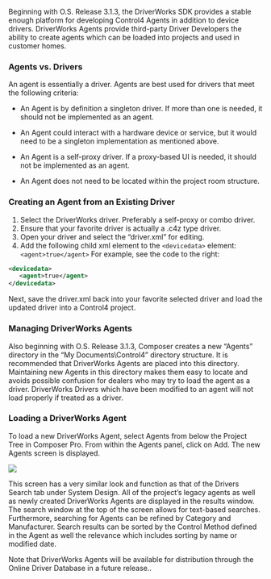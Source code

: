 
Beginning with O.S. Release 3.1.3, the DriverWorks SDK provides a stable enough platform for developing Control4 Agents in addition to device drivers. DriverWorks Agents provide third-party Driver Developers the ability to create agents which can be loaded into projects and used in customer homes.


### Agents vs. Drivers

An agent is essentially a driver.  Agents are best used for drivers that meet the following criteria:
- An Agent is by definition a singleton driver. If more than one is needed, it should not be implemented as an agent.

- An Agent could interact with a hardware device or service, but it would need to be a singleton implementation as mentioned above. 

- An Agent is a self-proxy driver. If a proxy-based UI is needed, it should not be implemented as an agent.

- An Agent does not need to be located within the project room structure.

### Creating an Agent from an Existing Driver

1. Select the DriverWorks driver. Preferably a self-proxy or combo driver.
2. Ensure that your favorite driver is actually a .c4z type driver.
3. Open your driver and select the “driver.xml” for editing.
4. Add the following child xml element to the `<devicedata>` element:  `<agent>true</agent>` For example, see the code to the right:

```xml
<devicedata>
   <agent>true</agent>
</devicedata>
```

Next, save the driver.xml back into your favorite selected driver and load the updated driver into a Control4 project.


### Managing DriverWorks Agents

Also beginning with O.S. Release 3.1.3, Composer creates a new “Agents” directory in the “My Documents\Control4” directory structure. It is recommended that DriverWorks Agents are placed into this directory. Maintaining new Agents in this directory makes them easy to locate and avoids possible confusion for dealers who may try to load the agent as a driver. DriverWorks Drivers which have been modified to an agent will not load properly if treated as a driver.


### Loading a DriverWorks Agent

To load a new DriverWorks Agent, select Agents from below the Project Tree in Composer Pro. From within the Agents panel, click on Add. The new Agents screen is displayed. 

<img src="images/22_1-01.png"/>


This screen has a very similar look and function as that of the Drivers Search tab under System Design. All of the project’s legacy agents as well as newly created DriverWorks Agents are displayed in the results window. The search window at the top of the screen allows for text-based searches. Furthermore, searching for Agents can be refined by Category and Manufacturer. Search results can be sorted by the Control Method defined in the Agent as well the relevance which includes sorting by name or modified date. 

Note that DriverWorks Agents will be available for distribution through the Online Driver Database in a future release..

